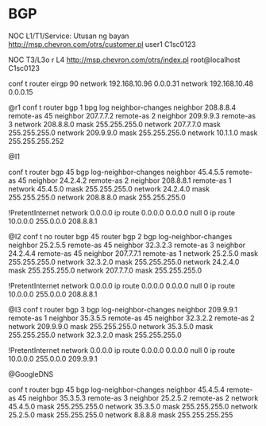 # BGP

NOC L1/T1/Service: Utusan ng bayan
http://msp.chevron.com/otrs/customer.pl
user1
C1sc0123


NOC T3/L3o r L4
http://msp.chevron.com/otrs/index.pl
root@localhost
C1sc0123



conf t
router eirgp 90
network 192.168.10.96 0.0.0.31
network 192.168.10.48 0.0.0.15

@r1
conf t
router bgp 1
bpg log neighbor-changes
neighbor 208.8.8.4 remote-as 45
neighbor 207.7.7.2 remote-as 2
neighbor 209.9.9.3 remote-as 3
network 208.8.8.0 mask 255.255.255.0
network 207.7.7.0 mask 255.255.255.0
network 209.9.9.0 mask 255.255.255.0
network 10.1.1.0 mask 255.255.255.252




@I1 

conf t
router bgp 45
bgp log-neighbor-changes
neighbor 45.4.5.5 remote-as 45
neighbor 24.2.4.2 remote-as 2
neighbor 208.8.8.1 remote-as 1
network 45.4.5.0 mask 255.255.255.0
network 24.2.4.0 mask 255.255.255.0
network 208.8.8.0 mask 255.255.255.0

!PretentInternet
network 0.0.0.0
ip route 0.0.0.0 0.0.0.0 null 0
ip route 10.0.0.0 255.0.0.0 208.8.8.1

@I2
conf t
no router bgp 45
router bgp 2
bgp log-neighbor-changes
neighbor 25.2.5.5 remote-as 45
neighbor 32.3.2.3 remote-as 3
neighbor 24.2.4.4 remote-as 45
neighbor 207.7.7.1 remote-as 1
network 25.2.5.0 mask 255.255.255.0
network 32.3.2.0 mask 255.255.255.0
network 24.2.4.0 mask 255.255.255.0
network  207.7.7.0 mask 255.255.255.0

!PretentInternet
network 0.0.0.0
ip route 0.0.0.0 0.0.0.0 null 0
ip route 10.0.0.0 255.0.0.0 208.8.8.1


@I3
conf t
router bgp 3
bgp log-neighbor-changes
neighbor 209.9.9.1 remote-as 1
neighbor 35.3.5.5 remote-as 45
neighbor 32.3.2.2 remote-as 2
network 209.9.9.0 mask 255.255.255.0
network 35.3.5.0 mask 255.255.255.0
network 32.3.2.0 mask 255.255.255.0

!PretentInternet
network 0.0.0.0
ip route 0.0.0.0 0.0.0.0 null 0
ip route 10.0.0.0 255.0.0.0 209.9.9.1

@GoogleDNS

conf t
router bgp 45
bgp log-neighbor-changes
neighbor 45.4.5.4 remote-as 45
neighbor 35.3.5.3 remote-as 3
neighbor 25.2.5.2 remote-as 2
network 45.4.5.0 mask 255.255.255.0
network 35.3.5.0 mask 255.255.255.0
network 25.2.5.0 mask 255.255.255.0
network 8.8.8.8 mask 255.255.255.255
